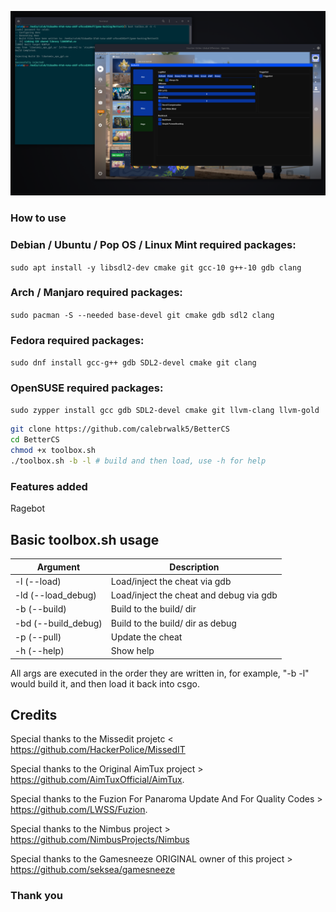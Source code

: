 <p align="center">
  <img src="/lsx/menu.png" alt="N3WTuX">
</p>

### How to use

### Debian / Ubuntu / Pop OS / Linux Mint required packages:

```sudo apt install -y libsdl2-dev cmake git gcc-10 g++-10 gdb clang```

### Arch / Manjaro required packages:

```sudo pacman -S --needed base-devel git cmake gdb sdl2 clang```

### Fedora required packages:

```sudo dnf install gcc-g++ gdb SDL2-devel cmake git clang```

### OpenSUSE required packages:

```sudo zypper install gcc gdb SDL2-devel cmake git llvm-clang llvm-gold```

```sh
git clone https://github.com/calebrwalk5/BetterCS
cd BetterCS
chmod +x toolbox.sh
./toolbox.sh -b -l # build and then load, use -h for help
```

### Features added

Ragebot

## Basic toolbox.sh usage

| Argument           | Description                             |
| ------------------ | --------------------------------------- |
| -l (--load)        | Load/inject the cheat via gdb           |
| -ld (--load_debug) | Load/inject the cheat and debug via gdb |
| -b (--build)       | Build to the build/ dir                 |
| -bd (--build_debug)| Build to the build/ dir as debug        |
| -p (--pull)        | Update the cheat                        |
| -h (--help)        | Show help                               |

All args are executed in the order they are written in, for example, "-b -l" would build it, and then load it back into csgo.


## Credits


Special thanks to the Missedit projetc < https://github.com/HackerPolice/MissedIT

Special thanks to the Original AimTux project > https://github.com/AimTuxOfficial/AimTux.

Special thanks to the Fuzion For Panaroma Update And For Quality Codes > https://github.com/LWSS/Fuzion.

Special thanks to the Nimbus project > https://github.com/NimbusProjects/Nimbus

Special thanks to the Gamesneeze ORIGINAL owner of this project > https://github.com/seksea/gamesneeze


### Thank you
